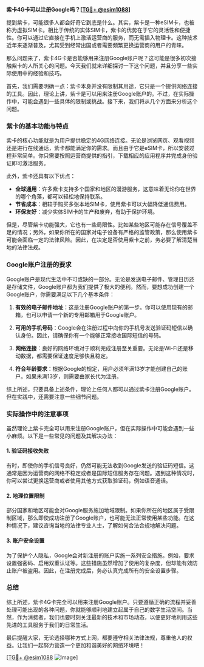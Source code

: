 **紫卡4G卡可以注册Google吗？[[TG💪+ @esim1088](https://t.me/s/esim1088)]**

提到紫卡，可能很多人都会好奇它到底是什么。其实，紫卡是一种eSIM卡，也被称为虚拟SIM卡。相比于传统的实体SIM卡，紫卡的优势在于它的灵活性和便捷性。你可以通过它直接在手机上激活运营商的服务，而无需插入物理卡。这种技术近年来逐渐普及，尤其受到经常出国或者需要频繁更换运营商的用户的青睐。

那么问题来了，紫卡4G卡是否能够用来注册Google账户呢？这可能是很多初次接触紫卡的人所关心的问题。今天我们就来详细探讨一下这个问题，并且分享一些实际使用中的经验和技巧。

首先，我们需要明确一点：紫卡本身并没有限制其用途，它只是一个提供网络连接的工具。因此，理论上讲，紫卡是可以用来注册Google账户的。不过，在实际操作中，可能会遇到一些具体的限制或挑战。接下来，我们将从几个方面来分析这个问题。

### 紫卡的基本功能与特点

紫卡的核心功能就是为用户提供稳定的4G网络连接。无论是浏览网页、观看视频还是进行在线通话，紫卡都能满足你的需求。而且由于它是eSIM卡，所以安装过程非常简单。你只需要按照运营商提供的指引，下载相应的应用程序并完成身份验证即可激活服务。

此外，紫卡还具有以下优点：

- **全球通用**：许多紫卡支持多个国家和地区的漫游服务，这意味着无论你在世界的哪个角落，都可以轻松地保持联系。
- **节省成本**：相较于购买多张本地SIM卡，使用紫卡可以大幅降低通信费用。
- **环保友好**：减少实体SIM卡的生产和废弃，有助于保护环境。

但是，尽管紫卡功能强大，它也有一些局限性。比如某些地区可能存在信号覆盖不足的情况；另外，如果你所在的国家对电子设备有严格的监管政策，那么使用紫卡可能会面临一定的法律风险。因此，在决定是否使用紫卡之前，务必要了解清楚当地的法律法规。

### Google账户注册的要求

Google账户是现代生活中不可或缺的一部分。无论是发送电子邮件、管理日历还是存储文件，Google账户都为我们提供了极大的便利。然而，要想成功创建一个Google账户，你需要满足以下几个基本条件：

1. **有效的电子邮件地址**：这是注册Google账户的第一步。你可以使用现有的邮箱，也可以申请一个新的专用邮箱用于Google账户。
   
2. **可用的手机号码**：Google会在注册过程中向你的手机号发送验证码短信以确认身份。因此，请确保你有一个能够正常接收国际短信的号码。

3. **网络连接**：良好的网络环境对于顺利完成注册至关重要。无论是Wi-Fi还是移动数据，都需要保证速度足够快且稳定。

4. **符合年龄要求**：根据Google的规定，用户必须年满13岁才能创建自己的账户。如果未满13岁，则需要由家长代为注册。

综上所述，只要具备上述条件，理论上任何人都可以通过紫卡注册Google账户。但在实践中，还需要注意一些细节问题。

### 实际操作中的注意事项

虽然理论上紫卡完全可以用来注册Google账户，但在实际操作中可能会遇到一些小麻烦。以下是一些常见的问题及其解决办法：

#### 1. 验证码接收失败
有时，即使你的手机信号良好，仍然可能无法收到Google发送的验证码短信。这通常是因为运营商的网络不稳定或者是国际短信服务存在问题。遇到这种情况时，你可以尝试更换运营商或者使用其他方式获取验证码，例如语音通话。

#### 2. 地理位置限制
部分国家和地区可能会对Google服务施加地域限制。如果你所在的地区属于受限制区域，那么即使成功注册了Google账户，也可能无法正常使用某些功能。在这种情况下，建议咨询当地的法律专业人士，了解如何合法合规地解决问题。

#### 3. 账户安全设置
为了保护个人隐私，Google会对新注册的账户实施一系列安全措施。例如，要求设置强密码、启用双重认证等。这些措施虽然增加了使用的复杂度，但却能有效防止账户被盗用。因此，在注册完成后，务必认真完成所有的安全设置步骤。

### 总结

综上所述，紫卡4G卡完全可以用来注册Google账户。只要遵循正确的流程并妥善处理可能出现的各种问题，你就能够顺利地建立起属于自己的数字生活空间。当然，作为消费者，我们也要时刻关注最新的技术和市场动态，以便更好地利用这些先进的工具服务于我们的日常生活。

最后提醒大家，无论选择哪种方式上网，都要遵守相关法律法规，尊重他人的权益。让我们一起努力营造一个更加和谐美好的网络环境吧！

[[TG💪+ @esim1088](https://t.me/s/esim1088) ![Image](https://i.postimg.cc/4NQfJmqS/Snipaste-2025-05-13-00-14-12.png)]